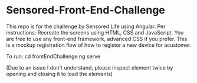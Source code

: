 # Sensored-Front-End-Challenge
This repo is for the challenge by Sensored Life using Angular.
Per instructions: Recreate the screens using HTML, CSS and JavaScript. You are free to use any front-end framework, advanced CSS if you prefer.
This is a mockup registration flow of how to register a new device for acustomer.


To run: 
cd frontEndChallenge
ng serve

(Due to an issue I don't understand, please inspect element twice by opening and closing it to load the elements)
